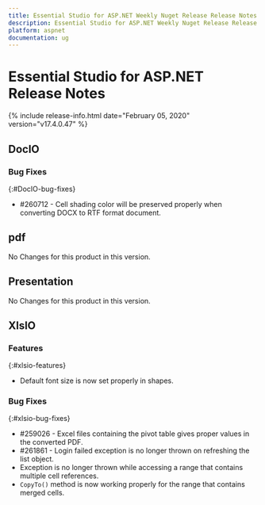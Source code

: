 ```yaml
---
title: Essential Studio for ASP.NET Weekly Nuget Release Release Notes  
description: Essential Studio for ASP.NET Weekly Nuget Release Release Notes  
platform: aspnet
documentation: ug
---
```


# Essential Studio for ASP.NET  Release Notes  

{% include release-info.html date="February 05, 2020"  version="v17.4.0.47" %} 






## DocIO

### Bug Fixes
{:#DocIO-bug-fixes}

* \#260712 - Cell shading color will be preserved properly when converting DOCX to RTF format document.
## pdf

No Changes for this product in this version.

[//]: # "Delete the contents of this file while new content is added."

## Presentation

No Changes for this product in this version.

[//]: # "Delete the contents of this file while new content is added."

## XlsIO

### Features
{:#xlsio-features}

* Default font size is now set properly in shapes.

### Bug Fixes
{:#xlsio-bug-fixes}

* \#259026 - Excel files containing the pivot table gives proper values in the converted PDF.
* \#261861 - Login failed exception is no longer thrown on refreshing the list object.
* Exception is no longer thrown while accessing a range that contains multiple cell references.
* `CopyTo()` method is now working properly for the range that contains merged cells.

